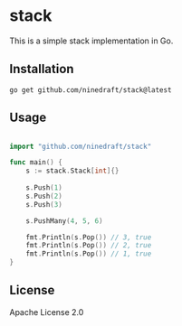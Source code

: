 # stack 

This is a simple stack implementation in Go.

## Installation

```
go get github.com/ninedraft/stack@latest
```

## Usage

```go

import "github.com/ninedraft/stack"

func main() {
    s := stack.Stack[int]{}
    
    s.Push(1)
    s.Push(2)
    s.Push(3)

    s.PushMany(4, 5, 6)

    fmt.Println(s.Pop()) // 3, true
    fmt.Println(s.Pop()) // 2, true
    fmt.Println(s.Pop()) // 1, true
}

```

## License

Apache License 2.0